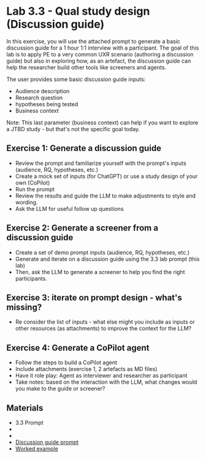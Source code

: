 # Lab 3.3 - Qual study design (Discussion guide) #
In this exercise, you will use the attached prompt to generate a basic discussion guide for a 1 hour 1:1 interview with a participant.  The goal of this lab is to apply PE to a very common UXR scenario (authoring a discussion guide) but also in exploring how, as an artefact, the discussion guide can help the researcher build other tools like screeners and agents.  

The user provides some basic discussion guide inputs:  
- Audience description
- Research question
- hypotheses being tested
- Business context 

Note:  This last parameter (business context) can help if you want to explore a JTBD study - but that's not the specific goal today.  

## Exercise 1:  Generate a discussion guide  
- Review the prompt and familiarize yourself with the prompt's inputs (audience, RQ, hypotheses, etc.)
- Create a mock set of inputs (for ChatGPT) or use a study design of your own (CoPilot)
- Run the prompt
- Review the results and guide the LLM to make adjustments to style and wording.
- Ask the LLM for useful follow up questions

## Exercise 2:  Generate a screener from a discussion guide  
- Create a set of demo prompt inputs (audience, RQ, hypotheses, etc.)
- Generate and iterate on a discussion guide using the 3.3 lab prompt (this lab)
- Then, ask the LLM to generate a screener to help you find the right participants.

## Exercise 3:  iterate on prompt design - what's missing?  
- Re consider the list of inputs - what else might you include as inputs or other resources (as attachments) to improve the context for the LLM?

## Exercise 4:  Generate a CoPilot agent  
- Follow the steps to build a CoPilot agent
- Include attachments (exercise 1, 2 artefacts as MD files)
- Have it role play:  Agent as interviewer and researcher as participant
- Take notes:  based on the interaction with the LLM, what changes would you make to the guide or screener?


## Materials
- 3.3 Prompt
- 
- 
- [Discussion guide prompt](./Lab3.2_qual.md)
- [Worked example ](https://www.google.com)
